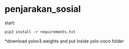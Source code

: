 # penjarakan_sosial

start:

    pip3 install -r requirements.txt
*download yolov3.weights and put inside yolo-coco folder
